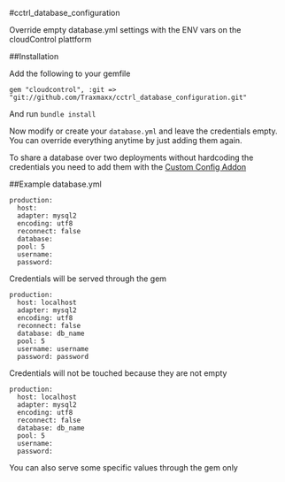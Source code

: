 #cctrl_database_configuration

Override empty database.yml settings with the ENV vars on the cloudControl plattform

##Installation

Add the following to your gemfile 
~~~
gem "cloudcontrol", :git => "git://github.com/Traxmaxx/cctrl_database_configuration.git"
~~~

And run `bundle install`

Now modify or create your `database.yml` and leave the credentials empty. You can override everything anytime by just adding them again.

To share a database over two deployments without hardcoding the credentials you need to add them with the [Custom Config Addon](https://www.cloudcontrol.com/add-ons/config "Custom Config Addon at cloudControl")

##Example database.yml

~~~
production:
  host:
  adapter: mysql2
  encoding: utf8
  reconnect: false
  database:
  pool: 5
  username:
  password:
~~~
Credentials will be served through the gem

~~~
production:
  host: localhost
  adapter: mysql2
  encoding: utf8
  reconnect: false
  database: db_name
  pool: 5
  username: username
  password: password
~~~
Credentials will not be touched because they are not empty

~~~
production:
  host: localhost
  adapter: mysql2
  encoding: utf8
  reconnect: false
  database: db_name
  pool: 5
  username:
  password:
~~~
You can also serve some specific values through the gem only